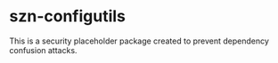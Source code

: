 # szn-configutils

This is a security placeholder package created to prevent dependency confusion attacks.